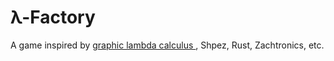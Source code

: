 # λ-Factory

A game inspired by [ graphic lambda calculus ](https://arxiv.org/abs/1305.5786), Shpez, Rust, Zachtronics, etc. 
